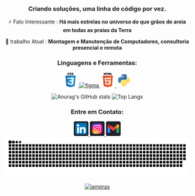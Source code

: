 
<div align="center">
  
  <h3 align="center">Criando soluções, uma linha de código por vez.</h3>

  
   ⚡ Fato Interessante : **Há mais estrelas no universo do que grãos de areia em todas as praias da Terra**

   🔭 trabalho Atual : **Montagem e Manutenção de Computadores, consultoria presencial e remota**

 


  <h3 align="center">Linguagens e Ferramentas:</h3>
  <p align="center"> <a href="https://www.w3schools.com/css/" target="_blank" rel="noreferrer"> <img src="https://raw.githubusercontent.com/devicons/devicon/master/icons/css3/css3-original-wordmark.svg" alt="css3" width="40"   height="40"/> </a> <a href="https://www.figma.com/" target="_blank" rel="noreferrer"> <img src="https://www.vectorlogo.zone/logos/figma/figma-icon.svg" alt="figma" width="40" height="40"/> </a> <a         href="https://www.w3.org/html/" target="_blank" rel="noreferrer"> <img src="https://raw.githubusercontent.com/devicons/devicon/master/icons/html5/html5-original-wordmark.svg" alt="html5" width="40" height="40"/> </a> <a   href="https://www.python.org" target="_blank" rel="noreferrer"> <img src="https://raw.githubusercontent.com/devicons/devicon/master/icons/python/python-original.svg" alt="python" width="40" height="40"/> </a> </p>


  
  ![Anurag's GitHub stats](https://github-readme-stats.vercel.app/api?username=Jampras&show_icons=true&theme=tokyonight&rank_icon=github)
  ![Top Langs](https://github-readme-stats.vercel.app/api/top-langs/?username=jampras&langs_count=3&theme=tokyonight)

  
  <h3 align="center">Entre em Contato: </h3>
  <p align="center">
  <a href="https://linkedin.com/in/joao-pedro-developer/" target="blank"> <img alt="Linkedin" height="40" width="40" src="https://github.com/gui-bus/TechIcons/blob/main/Dark/Linkedin.svg" </a>
  <a href="https://instagram.com/jaaam_mark" target="blank"> <img alt="Instagram" height="40" width="40" src="https://github.com/gui-bus/TechIcons/blob/main/Dark/Instagram.svg" </a>
  <a href = "mailto:jaumjaopdro@gmail.com"> <img alt="gmail" height="40" width="40" src="https://github.com/gui-bus/TechIcons/blob/main/Dark/Gmail.svg"> 

  <picture>
    <source media="(prefers-color-scheme: dark)" srcset="https://raw.githubusercontent.com/Jampras/Jampras/output/github-contribution-grid-snake-dark.svg">
    <source media="(prefers-color-scheme: light)" srcset="https://raw.githubusercontent.com/Jampras/Jampras/output/github-contribution-grid-snake.svg">
    <img alt="github contribution grid snake animation" src="https://raw.githubusercontent.com/Jampras/Jampras/output/github-contribution-grid-snake.svg">
  </picture>
</div>

<p align="center"> <img src="https://komarev.com/ghpvc/?username=jampras&label=Profile%20views&color=0e75b6&style=flat" alt="jampras" /> </p>





